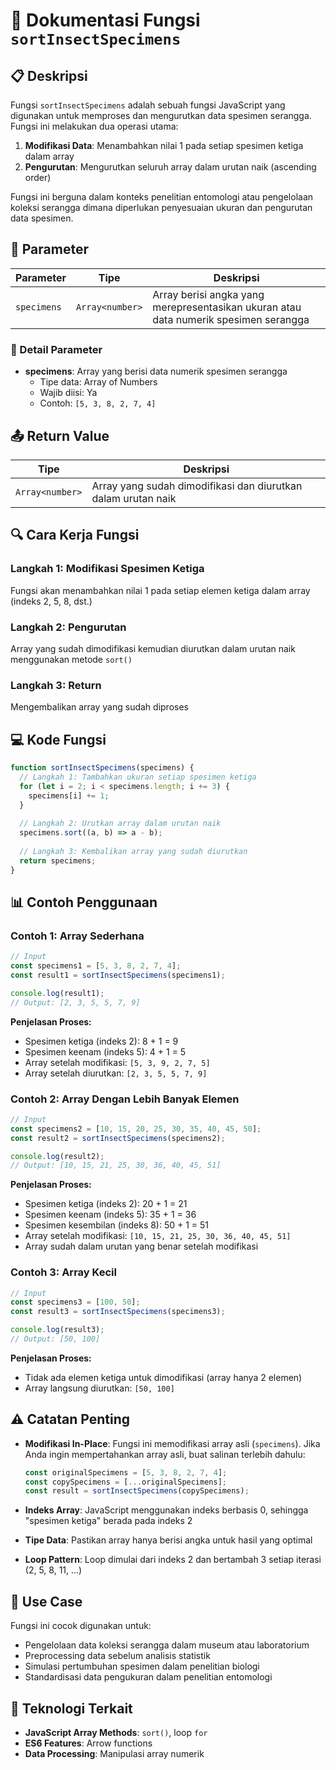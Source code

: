 # 🐛 Dokumentasi Fungsi `sortInsectSpecimens`

## 📋 Deskripsi

Fungsi `sortInsectSpecimens` adalah sebuah fungsi JavaScript yang digunakan untuk memproses dan mengurutkan data spesimen serangga. Fungsi ini melakukan dua operasi utama:

1. **Modifikasi Data**: Menambahkan nilai 1 pada setiap spesimen ketiga dalam array
2. **Pengurutan**: Mengurutkan seluruh array dalam urutan naik (ascending order)

Fungsi ini berguna dalam konteks penelitian entomologi atau pengelolaan koleksi serangga dimana diperlukan penyesuaian ukuran dan pengurutan data spesimen.

## 🔧 Parameter

| Parameter | Tipe | Deskripsi |
|-----------|------|-----------|
| `specimens` | `Array<number>` | Array berisi angka yang merepresentasikan ukuran atau data numerik spesimen serangga |

### 📝 Detail Parameter

- **specimens**: Array yang berisi data numerik spesimen serangga
  - Tipe data: Array of Numbers
  - Wajib diisi: Ya
  - Contoh: `[5, 3, 8, 2, 7, 4]`

## 📤 Return Value

| Tipe | Deskripsi |
|------|-----------|
| `Array<number>` | Array yang sudah dimodifikasi dan diurutkan dalam urutan naik |

## 🔍 Cara Kerja Fungsi

### Langkah 1: Modifikasi Spesimen Ketiga
Fungsi akan menambahkan nilai 1 pada setiap elemen ketiga dalam array (indeks 2, 5, 8, dst.)

### Langkah 2: Pengurutan
Array yang sudah dimodifikasi kemudian diurutkan dalam urutan naik menggunakan metode `sort()`

### Langkah 3: Return
Mengembalikan array yang sudah diproses

## 💻 Kode Fungsi

```javascript
function sortInsectSpecimens(specimens) {
  // Langkah 1: Tambahkan ukuran setiap spesimen ketiga
  for (let i = 2; i < specimens.length; i += 3) {
    specimens[i] += 1;
  }
  
  // Langkah 2: Urutkan array dalam urutan naik
  specimens.sort((a, b) => a - b);
  
  // Langkah 3: Kembalikan array yang sudah diurutkan
  return specimens;
}
```

## 📊 Contoh Penggunaan

### Contoh 1: Array Sederhana

```javascript
// Input
const specimens1 = [5, 3, 8, 2, 7, 4];
const result1 = sortInsectSpecimens(specimens1);

console.log(result1);
// Output: [2, 3, 5, 5, 7, 9]
```

**Penjelasan Proses:**
- Spesimen ketiga (indeks 2): 8 + 1 = 9
- Spesimen keenam (indeks 5): 4 + 1 = 5
- Array setelah modifikasi: `[5, 3, 9, 2, 7, 5]`
- Array setelah diurutkan: `[2, 3, 5, 5, 7, 9]`

### Contoh 2: Array Dengan Lebih Banyak Elemen

```javascript
// Input
const specimens2 = [10, 15, 20, 25, 30, 35, 40, 45, 50];
const result2 = sortInsectSpecimens(specimens2);

console.log(result2);
// Output: [10, 15, 21, 25, 30, 36, 40, 45, 51]
```

**Penjelasan Proses:**
- Spesimen ketiga (indeks 2): 20 + 1 = 21
- Spesimen keenam (indeks 5): 35 + 1 = 36  
- Spesimen kesembilan (indeks 8): 50 + 1 = 51
- Array setelah modifikasi: `[10, 15, 21, 25, 30, 36, 40, 45, 51]`
- Array sudah dalam urutan yang benar setelah modifikasi

### Contoh 3: Array Kecil

```javascript
// Input
const specimens3 = [100, 50];
const result3 = sortInsectSpecimens(specimens3);

console.log(result3);
// Output: [50, 100]
```

**Penjelasan Proses:**
- Tidak ada elemen ketiga untuk dimodifikasi (array hanya 2 elemen)
- Array langsung diurutkan: `[50, 100]`

## ⚠️ Catatan Penting

- **Modifikasi In-Place**: Fungsi ini memodifikasi array asli (`specimens`). Jika Anda ingin mempertahankan array asli, buat salinan terlebih dahulu:
  ```javascript
  const originalSpecimens = [5, 3, 8, 2, 7, 4];
  const copySpecimens = [...originalSpecimens];
  const result = sortInsectSpecimens(copySpecimens);
  ```

- **Indeks Array**: JavaScript menggunakan indeks berbasis 0, sehingga "spesimen ketiga" berada pada indeks 2

- **Tipe Data**: Pastikan array hanya berisi angka untuk hasil yang optimal

- **Loop Pattern**: Loop dimulai dari indeks 2 dan bertambah 3 setiap iterasi (2, 5, 8, 11, ...)

## 🎯 Use Case

Fungsi ini cocok digunakan untuk:
- Pengelolaan data koleksi serangga dalam museum atau laboratorium
- Preprocessing data sebelum analisis statistik
- Simulasi pertumbuhan spesimen dalam penelitian biologi
- Standardisasi data pengukuran dalam penelitian entomologi

## 🔗 Teknologi Terkait

- **JavaScript Array Methods**: `sort()`, loop `for`
- **ES6 Features**: Arrow functions
- **Data Processing**: Manipulasi array numerik

